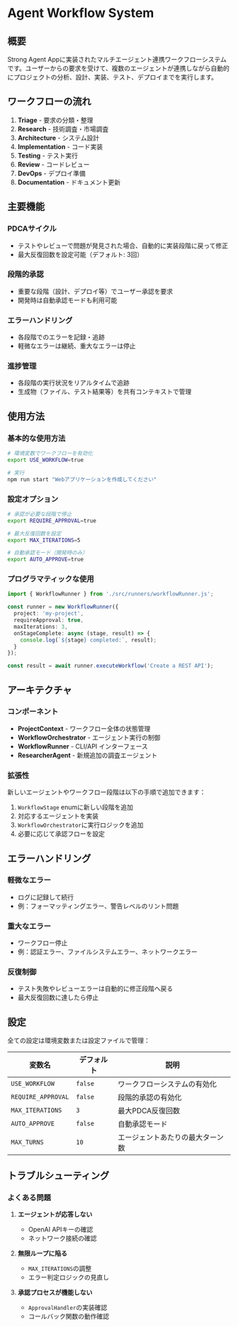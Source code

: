 # Agent Workflow System

## 概要

Strong Agent Appに実装されたマルチエージェント連携ワークフローシステムです。ユーザーからの要求を受けて、複数のエージェントが連携しながら自動的にプロジェクトの分析、設計、実装、テスト、デプロイまでを実行します。

## ワークフローの流れ

1. **Triage** - 要求の分類・整理
2. **Research** - 技術調査・市場調査
3. **Architecture** - システム設計
4. **Implementation** - コード実装
5. **Testing** - テスト実行
6. **Review** - コードレビュー
7. **DevOps** - デプロイ準備
8. **Documentation** - ドキュメント更新

## 主要機能

### PDCAサイクル
- テストやレビューで問題が発見された場合、自動的に実装段階に戻って修正
- 最大反復回数を設定可能（デフォルト: 3回）

### 段階的承認
- 重要な段階（設計、デプロイ等）でユーザー承認を要求
- 開発時は自動承認モードも利用可能

### エラーハンドリング
- 各段階でのエラーを記録・追跡
- 軽微なエラーは継続、重大なエラーは停止

### 進捗管理
- 各段階の実行状況をリアルタイムで追跡
- 生成物（ファイル、テスト結果等）を共有コンテキストで管理

## 使用方法

### 基本的な使用方法

```bash
# 環境変数でワークフローを有効化
export USE_WORKFLOW=true

# 実行
npm run start "Webアプリケーションを作成してください"
```

### 設定オプション

```bash
# 承認が必要な段階で停止
export REQUIRE_APPROVAL=true

# 最大反復回数を設定
export MAX_ITERATIONS=5

# 自動承認モード（開発時のみ）
export AUTO_APPROVE=true
```

### プログラマティックな使用

```typescript
import { WorkflowRunner } from './src/runners/workflowRunner.js';

const runner = new WorkflowRunner({
  project: 'my-project',
  requireApproval: true,
  maxIterations: 3,
  onStageComplete: async (stage, result) => {
    console.log(`${stage} completed:`, result);
  }
});

const result = await runner.executeWorkflow('Create a REST API');
```

## アーキテクチャ

### コンポーネント

- **ProjectContext** - ワークフロー全体の状態管理
- **WorkflowOrchestrator** - エージェント実行の制御
- **WorkflowRunner** - CLI/API インターフェース
- **ResearcherAgent** - 新規追加の調査エージェント

### 拡張性

新しいエージェントやワークフロー段階は以下の手順で追加できます：

1. `WorkflowStage` enumに新しい段階を追加
2. 対応するエージェントを実装
3. `WorkflowOrchestrator`に実行ロジックを追加
4. 必要に応じて承認フローを設定

## エラーハンドリング

### 軽微なエラー
- ログに記録して続行
- 例：フォーマッティングエラー、警告レベルのリント問題

### 重大なエラー
- ワークフロー停止
- 例：認証エラー、ファイルシステムエラー、ネットワークエラー

### 反復制御
- テスト失敗やレビューエラーは自動的に修正段階へ戻る
- 最大反復回数に達したら停止

## 設定

全ての設定は環境変数または設定ファイルで管理：

| 変数名 | デフォルト | 説明 |
|--------|-----------|------|
| `USE_WORKFLOW` | `false` | ワークフローシステムの有効化 |
| `REQUIRE_APPROVAL` | `false` | 段階的承認の有効化 |
| `MAX_ITERATIONS` | `3` | 最大PDCA反復回数 |
| `AUTO_APPROVE` | `false` | 自動承認モード |
| `MAX_TURNS` | `10` | エージェントあたりの最大ターン数 |

## トラブルシューティング

### よくある問題

1. **エージェントが応答しない**
   - OpenAI APIキーの確認
   - ネットワーク接続の確認

2. **無限ループに陥る**
   - `MAX_ITERATIONS`の調整
   - エラー判定ロジックの見直し

3. **承認プロセスが機能しない**
   - `ApprovalHandler`の実装確認
   - コールバック関数の動作確認
